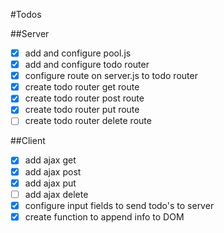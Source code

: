 #Todos

##Server
- [X] add and configure pool.js
- [X] add and configure todo router
- [X] configure route on server.js to todo router
- [X] create todo router get route
- [X] create todo router post route
- [X] create todo router put route
- [ ] create todo router delete route

##Client
- [X] add ajax get
- [X] add ajax post
- [X] add ajax put
- [ ] add ajax delete
- [X] configure input fields to send todo's to server
- [X] create function to append info to DOM
